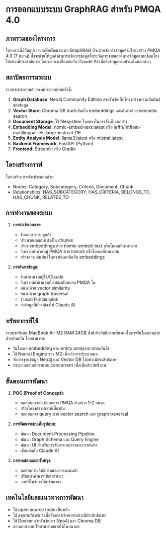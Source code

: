 # การออกแบบระบบ GraphRAG สำหรับ PMQA 4.0

## ภาพรวมของโครงการ

โครงการนี้มีวัตถุประสงค์เพื่อพัฒนาระบบ GraphRAG ที่จะช่วยจัดการข้อมูลตามโครงสร้าง PMQA 4.0 (7 หมวด) ซึ่งจะช่วยให้ลูกค้าสามารถจัดการข้อมูลที่กระจัดกระจายและค้นหาข้อมูลแบบเชื่อมโยงได้อย่างมีประสิทธิภาพ โดยระบบจะเชื่อมต่อกับ Claude AI เพื่อดึงข้อมูลตามประเด็นย่อยต่างๆ

## สถาปัตยกรรมระบบ

ระบบจะประกอบด้วยองค์ประกอบหลักดังนี้:

1. **Graph Database**: Neo4j Community Edition สำหรับจัดเก็บโครงสร้างความสัมพันธ์ของข้อมูล
2. **Vector Store**: Chroma DB สำหรับจัดเก็บ embeddings และค้นหาด้วย semantic search
3. **Document Storage**: ใช้ filesystem โดยตรงในการจัดเก็บเอกสาร
4. **Embedding Model**: nomic-embed-text:latest หรือ jeffh/intfloat-multilingual-e5-large-instruct:f16
5. **Entity Analysis Model**: llama3:latest หรือ mistral:latest
6. **Backend Framework**: FastAPI (Python)
7. **Frontend**: Streamlit หรือ Gradio

## โครงสร้างกราฟ

โครงสร้างกราฟจะประกอบด้วย:
- Nodes: Category, Subcategory, Criteria, Document, Chunk
- Relationships: HAS_SUBCATEGORY, HAS_CRITERIA, BELONGS_TO, HAS_CHUNK, RELATES_TO

## การทำงานของระบบ

1. **การนำเข้าเอกสาร**:
   - รับเอกสารจากลูกค้า
   - ประมวลผลและแบ่งเป็น chunks
   - สร้าง embeddings ด้วย nomic-embed-text หรือโมเดลที่เหมาะสม
   - วิเคราะห์หมวดหมู่ PMQA ด้วย llama3 หรือโมเดลที่เหมาะสม
   - สร้างความสัมพันธ์ในกราฟและจัดเก็บ embeddings

2. **การค้นหาข้อมูล**:
   - รับคำถามจากผู้ใช้/Claude
   - วิเคราะห์คำถามว่าเกี่ยวข้องกับหมวด PMQA ใด
   - ค้นหาด้วย vector similarity
   - ค้นหาด้วย graph traversal
   - รวมและจัดลำดับผลลัพธ์
   - ส่งข้อมูลที่เกี่ยวข้องให้ Claude AI

## ทรัพยากรที่ใช้

ระบบจะรันบน MacBook Air M2 RAM 24GB ซึ่งมีประสิทธิภาพเพียงพอในการรันโมเดลหลายตัวพร้อมกัน โดยสามารถ:
- รันโมเดล embedding และ entity analysis พร้อมกันได้
- ใช้ Neural Engine ของ M2 เพื่อเร่งการประมวลผล
- จัดการฐานข้อมูล Neo4j และ Vector DB ได้อย่างมีประสิทธิภาพ
- ประมวลผลเอกสารแบบ concurrent เพื่อเพิ่มประสิทธิภาพ

## ขั้นตอนการพัฒนา

1. **POC (Proof of Concept)**:
   - ทดสอบการนำเข้าเอกสาร PMQA ตัวอย่าง 1-2 หมวด
   - สร้างโครงสร้างกราฟเบื้องต้น
   - ทดสอบการ query ด้วย vector search และ graph traversal

2. **การพัฒนาระบบเต็มรูปแบบ**:
   - พัฒนา Document Processing Pipeline
   - พัฒนา Graph Schema และ Query Engine
   - พัฒนา UI สำหรับการจัดการเอกสารและการค้นหา
   - เชื่อมต่อกับ Claude AI

3. **การทดสอบและปรับปรุง**:
   - ทดสอบประสิทธิภาพและความแม่นยำ
   - ปรับแต่งค่าพารามิเตอร์ต่างๆ
   - ออปติไมซ์การใช้ทรัพยากร

## เทคโนโลยีและแนวทางการพัฒนา

- ใช้ open source tools เป็นหลัก
- ใช้ async/await เพื่อจัดการทรัพยากรอย่างมีประสิทธิภาพ
- ใช้ Docker สำหรับจัดการ Neo4j และ Chroma DB
- ออกแบบระบบให้สามารถขยายได้ในอนาคต